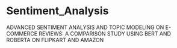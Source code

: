# Sentiment_Analysis
ADVANCED SENTIMENT ANALYSIS AND TOPIC MODELING ON E-COMMERCE REVIEWS: A COMPARISON STUDY USING BERT AND ROBERTA ON FLIPKART AND AMAZON
